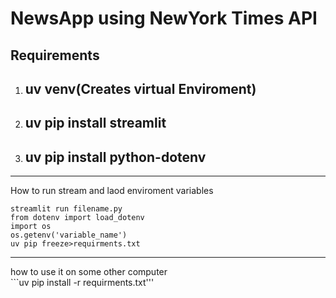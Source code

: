 # NewsApp using __NewYork Times__ API 
## Requirements
1. ## uv venv(Creates virtual Enviroment)
2. ## uv pip install streamlit
3. ## uv pip install python-dotenv
<hr> How to run stream and laod enviroment variables

```streamlit run filename.py ```
<br>```from dotenv import load_dotenv```
<br>```import os```
<br>```os.getenv('variable_name')```
<br>```uv pip freeze>requirments.txt```
<hr> how to use it on some other computer 
<br>```uv pip install -r requirments.txt'''


